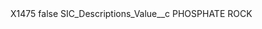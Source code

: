 <?xml version="1.0" encoding="UTF-8"?>
<CustomMetadata xmlns="http://soap.sforce.com/2006/04/metadata" xmlns:xsi="http://www.w3.org/2001/XMLSchema-instance" xmlns:xsd="http://www.w3.org/2001/XMLSchema">
    <label>X1475</label>
    <protected>false</protected>
    <values>
        <field>SIC_Descriptions_Value__c</field>
        <value xsi:type="xsd:string">PHOSPHATE ROCK</value>
    </values>
</CustomMetadata>
